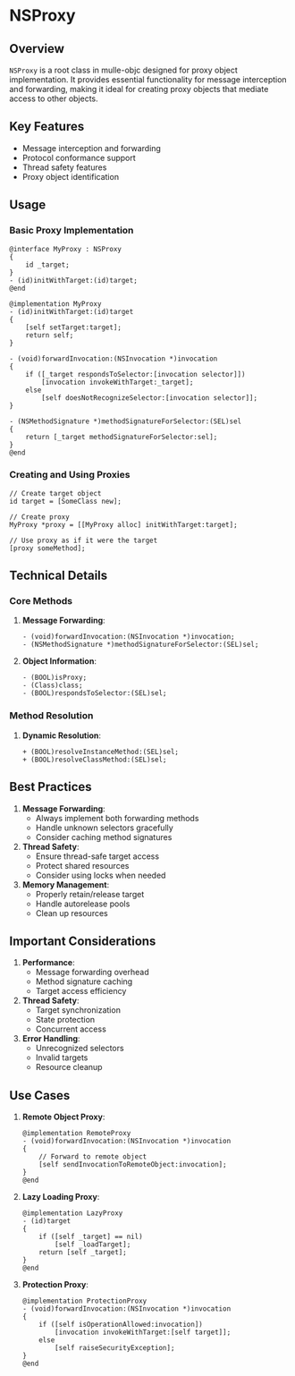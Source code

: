 # NSProxy

## Overview

`NSProxy` is a root class in mulle-objc designed for proxy object
implementation. It provides essential functionality for message interception
and forwarding, making it ideal for creating proxy objects that mediate
access to other objects.

## Key Features

-   Message interception and forwarding
-   Protocol conformance support
-   Thread safety features
-   Proxy object identification

## Usage

### Basic Proxy Implementation

``` objc
@interface MyProxy : NSProxy
{
    id _target;
}
- (id)initWithTarget:(id)target;
@end

@implementation MyProxy
- (id)initWithTarget:(id)target
{
    [self setTarget:target];
    return self;
}

- (void)forwardInvocation:(NSInvocation *)invocation
{
    if ([_target respondsToSelector:[invocation selector]])
        [invocation invokeWithTarget:_target];
    else
        [self doesNotRecognizeSelector:[invocation selector]];
}

- (NSMethodSignature *)methodSignatureForSelector:(SEL)sel
{
    return [_target methodSignatureForSelector:sel];
}
@end
```

### Creating and Using Proxies

``` objc
// Create target object
id target = [SomeClass new];

// Create proxy
MyProxy *proxy = [[MyProxy alloc] initWithTarget:target];

// Use proxy as if it were the target
[proxy someMethod];
```

## Technical Details

### Core Methods

1.  **Message Forwarding**:

    ``` objc
    - (void)forwardInvocation:(NSInvocation *)invocation;
    - (NSMethodSignature *)methodSignatureForSelector:(SEL)sel;
    ```

2.  **Object Information**:

    ``` objc
    - (BOOL)isProxy;
    - (Class)class;
    - (BOOL)respondsToSelector:(SEL)sel;
    ```

### Method Resolution

1.  **Dynamic Resolution**:

    ``` objc
    + (BOOL)resolveInstanceMethod:(SEL)sel;
    + (BOOL)resolveClassMethod:(SEL)sel;
    ```

## Best Practices

1.  **Message Forwarding**:
    -   Always implement both forwarding methods
    -   Handle unknown selectors gracefully
    -   Consider caching method signatures
2.  **Thread Safety**:
    -   Ensure thread-safe target access
    -   Protect shared resources
    -   Consider using locks when needed
3.  **Memory Management**:
    -   Properly retain/release target
    -   Handle autorelease pools
    -   Clean up resources

## Important Considerations

1.  **Performance**:
    -   Message forwarding overhead
    -   Method signature caching
    -   Target access efficiency
2.  **Thread Safety**:
    -   Target synchronization
    -   State protection
    -   Concurrent access
3.  **Error Handling**:
    -   Unrecognized selectors
    -   Invalid targets
    -   Resource cleanup

## Use Cases

1.  **Remote Object Proxy**:

    ``` objc
    @implementation RemoteProxy
    - (void)forwardInvocation:(NSInvocation *)invocation
    {
        // Forward to remote object
        [self sendInvocationToRemoteObject:invocation];
    }
    @end
    ```

2.  **Lazy Loading Proxy**:

    ``` objc
    @implementation LazyProxy
    - (id)target
    {
        if ([self _target] == nil)
            [self _loadTarget];
        return [self _target];
    }
    @end
    ```

3.  **Protection Proxy**:

    ``` objc
    @implementation ProtectionProxy
    - (void)forwardInvocation:(NSInvocation *)invocation
    {
        if ([self isOperationAllowed:invocation])
            [invocation invokeWithTarget:[self target]];
        else
            [self raiseSecurityException];
    }
    @end
    ```
